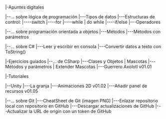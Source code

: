 |-Apuntes digitales

|--… sobre lógica de programación
|---Tipos de datos
|---Estructuras de control:
|----switch
|----for
|----while | do while
|----if/else
|---Operadores

|--… sobre programación orientada a objetos
|---Métodos
|---Métodos con parámetros

|--… sobre C#
|---Leer y escribir en consola 
|---Convertir datos a texto con ToString()

|-Ejercicios guiados
|--… de CSharp
|---Clases y Objetos | Mascotas
|---Métodos y parámetros | Extender Mascotas
|---Guerrero Axolotl v01.01

|-Tutoriales

|--Unity
|---La granja
|---Animaciones 2D v01.02
|---Añadir panel de recursos v01.05

|--… sobre Git
|---CheatSheet de Git (imagen PNG)
|---Enlazar repositorio local con repositorio en GitHub
|---Descargar actualizaciones de GitHub
|---Actualizar la URL de origin con un token de GitHub